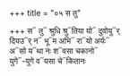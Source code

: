 +++
title = "०५ स तु"

+++
स᳓ तु᳓ श्रुधि श्रु᳓तिया यो᳓ दुवोयु᳓र्  
दियउ᳓र् न᳓ भू᳓म अभि᳓ रा᳓यो अर्यः᳓  
अ᳓सो य᳓था नः श᳓वसा चकानो᳓  
युगे᳓-युगे व᳓यसा चे᳓कितानः